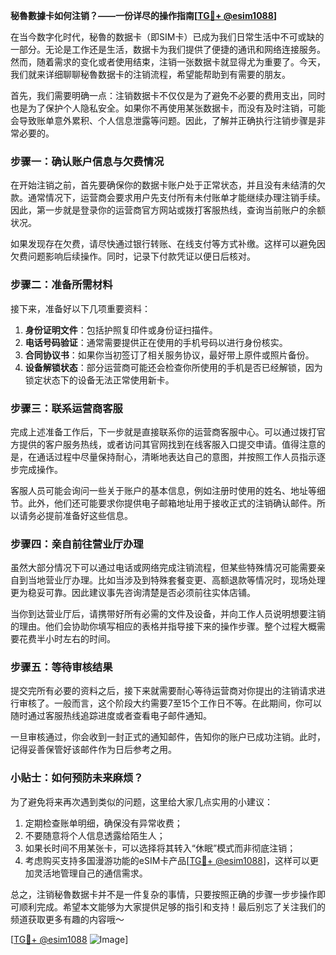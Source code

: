 **秘魯數據卡如何注销？——一份详尽的操作指南[[TG💪+ @esim1088](https://t.me/s/esim1088)]**

在当今数字化时代，秘魯的数据卡（即SIM卡）已成为我们日常生活中不可或缺的一部分。无论是工作还是生活，数据卡为我们提供了便捷的通讯和网络连接服务。然而，随着需求的变化或者使用结束，注销一张数据卡就显得尤为重要了。今天，我们就来详细聊聊秘魯数据卡的注销流程，希望能帮助到有需要的朋友。

首先，我们需要明确一点：注销数据卡不仅仅是为了避免不必要的费用支出，同时也是为了保护个人隐私安全。如果你不再使用某张数据卡，而没有及时注销，可能会导致账单意外累积、个人信息泄露等问题。因此，了解并正确执行注销步骤是非常必要的。

### 步骤一：确认账户信息与欠费情况

在开始注销之前，首先要确保你的数据卡账户处于正常状态，并且没有未结清的欠款。通常情况下，运营商会要求用户先支付所有未付账单才能继续办理注销手续。因此，第一步就是登录你的运营商官方网站或拨打客服热线，查询当前账户的余额状况。

如果发现存在欠费，请尽快通过银行转账、在线支付等方式补缴。这样可以避免因欠费问题影响后续操作。同时，记录下付款凭证以便日后核对。

### 步骤二：准备所需材料

接下来，准备好以下几项重要资料：

1. **身份证明文件**：包括护照复印件或身份证扫描件。
2. **电话号码验证**：通常需要提供正在使用的手机号码以进行身份核实。
3. **合同协议书**：如果你当初签订了相关服务协议，最好带上原件或照片备份。
4. **设备解锁状态**：部分运营商可能还会检查你所使用的手机是否已经解锁，因为锁定状态下的设备无法正常使用新卡。

### 步骤三：联系运营商客服

完成上述准备工作后，下一步就是直接联系你的运营商客服中心。可以通过拨打官方提供的客户服务热线，或者访问其官网找到在线客服入口提交申请。值得注意的是，在通话过程中尽量保持耐心，清晰地表达自己的意图，并按照工作人员指示逐步完成操作。

客服人员可能会询问一些关于账户的基本信息，例如注册时使用的姓名、地址等细节。此外，他们还可能要求你提供电子邮箱地址用于接收正式的注销确认邮件。所以请务必提前准备好这些信息。

### 步骤四：亲自前往营业厅办理

虽然大部分情况下可以通过电话或网络完成注销流程，但某些特殊情况可能需要亲自到当地营业厅办理。比如当涉及到特殊套餐变更、高额退款等情况时，现场处理更为稳妥可靠。因此建议事先咨询清楚是否必须前往实体店铺。

当你到达营业厅后，请携带好所有必需的文件及设备，并向工作人员说明想要注销的理由。他们会协助你填写相应的表格并指导接下来的操作步骤。整个过程大概需要花费半小时左右的时间。

### 步骤五：等待审核结果

提交完所有必要的资料之后，接下来就需要耐心等待运营商对你提出的注销请求进行审核了。一般而言，这个阶段大约需要7至15个工作日不等。在此期间，你可以随时通过客服热线追踪进度或者查看电子邮件通知。

一旦审核通过，你会收到一封正式的通知邮件，告知你的账户已成功注销。此时，记得妥善保管好该邮件作为日后参考之用。

### 小贴士：如何预防未来麻烦？

为了避免将来再次遇到类似的问题，这里给大家几点实用的小建议：

1. 定期检查账单明细，确保没有异常收费；
2. 不要随意将个人信息透露给陌生人；
3. 如果长时间不用某张卡，可以选择将其转入“休眠”模式而非彻底注销；
4. 考虑购买支持多国漫游功能的eSIM卡产品[[TG💪+ @esim1088](https://t.me/s/esim1088)]，这样可以更加灵活地管理自己的通信需求。

总之，注销秘魯数据卡并不是一件复杂的事情，只要按照正确的步骤一步步操作即可顺利完成。希望本文能够为大家提供足够的指引和支持！最后别忘了关注我们的频道获取更多有趣的内容哦～

[[TG💪+ @esim1088](https://t.me/s/esim1088) ![Image](https://i.postimg.cc/4NQfJmqS/Snipaste-2025-05-13-00-14-12.png)]